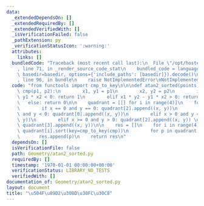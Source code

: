 ```yaml
---
data:
  _extendedDependsOn: []
  _extendedRequiredBy: []
  _extendedVerifiedWith: []
  _isVerificationFailed: false
  _pathExtension: py
  _verificationStatusIcon: ':warning:'
  attributes:
    links: []
  bundledCode: "Traceback (most recent call last):\n  File \"/opt/hostedtoolcache/Python/3.9.5/x64/lib/python3.9/site-packages/onlinejudge_verify/documentation/build.py\"\
    , line 71, in _render_source_code_stat\n    bundled_code = language.bundle(stat.path,\
    \ basedir=basedir, options={'include_paths': [basedir]}).decode()\n  File \"/opt/hostedtoolcache/Python/3.9.5/x64/lib/python3.9/site-packages/onlinejudge_verify/languages/python.py\"\
    , line 96, in bundle\n    raise NotImplementedError\nNotImplementedError\n"
  code: "from functools import cmp_to_key\n\n\ndef atan2_sorted(points):\n    def\
    \ cmp(p1, p2):\n        x1, y1 = p1\n        x2, y2 = p2\n        if x1 * y2 -\
    \ y1 * x2 < 0: return 1\n        elif x1 * y2 - y1 * x2 > 0: return -1\n     \
    \   else: return 0\n\n    quadrant = [[] for i in range(4)]\n    for x, y in points:\n\
    \        if x == 0 and y == 0: quadrant[2].append((x, y))\n        elif x <= 0\
    \ and y < 0: quadrant[0].append((x, y))\n        elif x > 0 and y <= 0: quadrant[1].append((x,\
    \ y))\n        elif x >= 0 and y > 0: quadrant[2].append((x, y)) \n        else:\
    \ quadrant[3].append((x, y))\n\n    res = []\n    for i in range(4):\n       \
    \ quadrant[i].sort(key=cmp_to_key(cmp))\n        for p in quadrant[i]:\n     \
    \       res.append(p)\n    return res\n"
  dependsOn: []
  isVerificationFile: false
  path: Geometry/atan2_sorted.py
  requiredBy: []
  timestamp: '1970-01-01 00:00:00+00:00'
  verificationStatus: LIBRARY_NO_TESTS
  verifiedWith: []
documentation_of: Geometry/atan2_sorted.py
layout: document
title: "\u504F\u89D2\u30BD\u30FC\u30C8"
---
```

